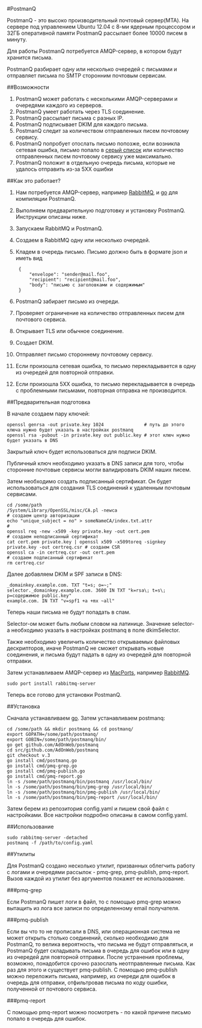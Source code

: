#PostmanQ

PostmanQ - это высоко производительный почтовый сервер(MTA). 
На сервере под управлением Ubuntu 12.04 с 8-ми ядерным процессором и 32ГБ оперативной памяти 
PostmanQ рассылает более 10000 писем в минуту.

Для работы PostmanQ потребуется AMQP-сервер, в котором будут хранится письма. 

PostmanQ разбирает одну или несколько очередей с письмами и отправляет письма по SMTP сторонним почтовым сервисам.

##Возможности

1. PostmanQ может работать с несколькими AMQP-серверами и очередями каждого из серверов.
2. PostmanQ умеет работать через TLS соединение.
3. PostmanQ рассылает письма с разных IP.
4. PostmanQ подписывает DKIM для каждого письма.
5. PostmanQ следит за количеством отправленных писем почтовому сервису.
6. PostmanQ попробует отослать письмо попозже, если возникла сетевая ошибка, письмо попало в [серый список](http://ru.wikipedia.org/wiki/%D0%A1%D0%B5%D1%80%D1%8B%D0%B9_%D1%81%D0%BF%D0%B8%D1%81%D0%BE%D0%BA) или количество отправленных писем почтовому сервису уже максимально.
7. PostmanQ положит в отдельную очередь письма, которые не удалось отправить из-за 5ХХ ошибки

##Как это работает?

1. Нам потребуется AMQP-сервер, например [RabbitMQ](https://www.rabbitmq.com), и [go](http://golang.org/) для компиляции PostmanQ.
2. Выполняем предварительную подготовку и установку PostmanQ. Инструкции описаны ниже.
3. Запускаем RabbitMQ и PostmanQ.
4. Создаем в RabbitMQ одну или несколько очередей.
5. Кладем в очередь письмо. Письмо должно быть в формате json и иметь вид
    
        {
            "envelope": "sender@mail.foo",
            "recipient": "recipient@mail.foo",
            "body": "письмо с заголовками и содержимым"
        }
    
6. PostmanQ забирает письмо из очереди.
7. Проверяет ограничение на количество отправленных писем для почтового сервиса.
8. Открывает TLS или обычное соединение.
9. Создает DKIM.
10. Отправляет письмо стороннему почтовому сервису.
11. Если произошла сетевая ошибка, то письмо перекладывается в одну из очередей для повторной отправки.
12. Если произошла 5ХХ ошибка, то письмо перекладывается в очередь с проблемными письмами, повторная отправка не производится.

##Предварительная подготовка

В начале создаем пару ключей:

    openssl genrsa -out private.key 1024               # путь до этого ключа нужно будет указать в настройках postmanq
    openssl rsa -pubout -in private.key out public.key # этот ключ нужно будет указать в DNS
    
Закрытый ключ будет использоваться для подписи DKIM. 

Публичный ключ необходимо указать в DNS записи для того, чтобы сторонние почтовые сервисы могли валидировать DKIM наших писем.

Затем необходимо создать подписанный сертификат. Он будет использоваться для создания TLS соединений к удаленным почтовым сервисами.

    cd /some/path
    /System/Library/OpenSSL/misc/CA.pl -newca                                                # создаем центр авторизации
    echo "unique_subject = no" > someNameCA/index.txt.attr                                   # 
    openssl req -new -x509 -key private.key -out cert.pem                                    # создаем неподписанный сертификат
    cat cert.pem private.key | openssl x509 -x509toreq -signkey private.key -out certreq.csr # создаем CSR
    openssl ca -in certreq.csr -out cert.pem                                                 # создаем подписанный сертификат
    rm certreq.csr
    
Далее добавляем DKIM и SPF записи в DNS:
    
    _domainkey.example.com. TXT "t=s; o=~;"
    selector._domainkey.example.com. 3600 IN TXT "k=rsa\; t=s\; p=содержимое public.key" 
    example.com. IN TXT "v=spf1 +a +mx ~all"
    
Теперь наши письма не будут попадать в спам. 

Selector-ом может быть любым словом на латинице. Значение selector-а необходимо указать в настройках postmanq в поле dkimSelector.

Также необходимо увеличить количество открываемых файловых дескрипторов, иначе PostmanQ не сможет открывать новые соединения, и письма будут падать в одну из очередей для повторной отправки.

Затем устанавливаем AMQP-сервер из [MacPorts](http://www.macports.org/), например [RabbitMQ](https://www.rabbitmq.com).

    sudo port install rabbitmq-server
    
Теперь все готово для установки PostmanQ.

##Установка

Сначала уcтанавливаем [go](http://golang.org/doc/install). Затем устанавливаем postmanq:

    cd /some/path && mkdir postmanq && cd postmanq/
    export GOPATH=/some/path/postmanq/
    export GOBIN=/some/path/postmanq/bin/
    go get github.com/AdOnWeb/postmanq
    cd src/github.com/AdOnWeb/postmanq
    git checkout v.3
    go install cmd/postmanq.go
    go install cmd/pmq-grep.go
    go install cmd/pmq-publish.go
    go install cmd/pmq-report.go
    ln -s /some/path/postmanq/bin/postmanq /usr/local/bin/
    ln -s /some/path/postmanq/bin/pmq-grep /usr/local/bin/
    ln -s /some/path/postmanq/bin/pmq-publish /usr/local/bin/
    ln -s /some/path/postmanq/bin/pmq-report /usr/local/bin/
    
Затем берем из репозитория config.yaml и пишем свой файл с настройками. Все настройки подробно описаны в самом config.yaml.

##Использование

    sudo rabbitmq-server -detached
    postmanq -f /path/to/config.yaml
    
##Утилиты

Для PostmanQ создано несколько утилит, призванных облегчить работу с логами и очередями рассылок - pmq-grep, pmq-publish, pmq-report.
Вызов каждой из утилит без аргументов покажет ее использование.

###pmq-grep

Если PostmanQ пишет логи в файл, то с помощью pmq-grep можно вытащить из лога все записи по определенному email получателя.

###pmq-publish

Если вы что то не прописали в DNS, или операционная система не может открыть столько соединений, сколько необходимо для PostmanQ, то велика вероятность, 
что письма не будут отправляться, и PostmanQ будет складывать письма в очередь для ошибок или в одну из очередей для повторной отправки.
После устранения проблемы, возможно, понадобится срочно разослать неотправленные письма. Как раз для этого и существует pmq-publish.
С помощью pmq-publish можно переложить письма, например, из очереди для ошибок в очередь для отправки, отфильтровав письма по коду ошибки, полученной от почтового сервиса.

###pmq-report

С помощью pmq-report можно посмотреть - по какой причине письмо попало в очередь для ошибок.  